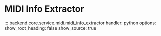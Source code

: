 # MIDI Info Extractor

::: backend.core.service.midi.midi_info_extractor
    handler: python
    options:
      show_root_heading: false
      show_source: true
